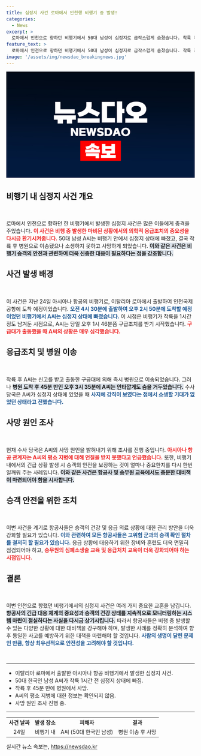 ```yaml
---
title: 심정지 사건 로마에서 인천행 비행기 중 발생!
categories:
  - News
excerpt: >
  로마에서 인천으로 향하던 비행기에서 50대 남성이 심정지로 급작스럽게 숨졌습니다. 착륙 후 45분 만에 사망에 이른 그의 원인은 무엇일까요? 여러분의 관심이 필요한 사건입니다!
feature_text: >
  로마에서 인천으로 향하던 비행기에서 50대 남성이 심정지로 급작스럽게 숨졌습니다. 착륙 후 45분 만에 사망에 이른 그의 원인은 무엇일까요? 여러분의 관심이 필요한 사건입니다!
image: '/assets/img/newsdao_breakingnews.jpg'
---
```


<p><img src="/assets/img/newsdao_breakingnews.jpg" alt="implanttips 속보" /></p>

<h2 data-ke-size="size26">비행기 내 심정지 사건 개요</h2>

<p data-ke-size="size16">&nbsp;</p>

<p>로마에서 인천으로 향하던 한 비행기에서 발생한 심정지 사건은 많은 이들에게 충격을 주었습니다. <b><span style="color: #ee2323;">이 사건은 비행 중 발생한 마비된 상황에서의 의학적 응급조치의 중요성을 다시금 환기시켜줍니다.</span></b> 50대 남성 A씨는 비행기 안에서 심정지 상태에 빠졌고, 결국 착륙 후 병원으로 이송됐으나 소생하지 못하고 사망하게 되었습니다. <b><span style="background-color: #21538527;">이와 같은 사건은 비행기 승객의 안전과 관련하여 더욱 신중한 대응이 필요하다는 점을 강조합니다.</span></b> </p>

<h2 data-ke-size="size26">사건 발생 배경</h2>

<p data-ke-size="size16">&nbsp;</p>

<p>이 사건은 지난 24일 아시아나 항공의 비행기로, 이탈리아 로마에서 출발하여 인천국제공항에 도착 예정이었습니다. <b><span style="color: #1a5490;">오전 4시 30분에 출발하여 오후 2시 50분에 도착할 예정이었던 비행기에서 A씨는 심정지 상태에 빠졌습니다.</span></b> 이 시점은 비행기가 착륙을 1시간 정도 남겨둔 시점으로, A씨는 당일 오후 1시 46분쯤 구급조치를 받기 시작했습니다. <b><span style="color: #ee2323;">구급대가 출동했을 때 A씨의 상황은 매우 심각했습니다.</span></b> </p>

<h2 data-ke-size="size26">응급조치 및 병원 이송</h2>

<p data-ke-size="size16">&nbsp;</p>

<p>착륙 후 A씨는 신고를 받고 출동한 구급대에 의해 즉시 병원으로 이송되었습니다. 그러나 <b><span style="background-color: #21538527;">병원 도착 후 45분 만인 오후 3시 35분에 A씨는 안타깝게도 숨을 거두었습니다.</span></b> 수사 당국은 A씨가 심정지 상태에 있었을 때 <b><span style="color: #1a5490;">사지에 강직이 보였다는 점에서 소생할 기대가 없었던 상태라고 전했습니다.</span></b></p>

<h2 data-ke-size="size26">사망 원인 조사</h2>

<p data-ke-size="size16">&nbsp;</p>

<p>현재 수사 당국은 A씨의 사망 원인을 밝혀내기 위해 조사를 진행 중입니다. <b><span style="color: #ee2323;">아시아나 항공 관계자는 A씨의 평소 지병에 대해 언질을 받지 못했다고 언급했습니다.</span></b> 또한, 비행기 내에서의 긴급 상황 발생 시 승객의 안전을 보장하는 것이 얼마나 중요한지를 다시 한번 일깨워 주는 사례입니다. <b><span style="background-color: #21538527;">이와 같은 사건은 항공사 및 승무원 교육에서도 충분한 대비책이 마련되어야 함을 시사합니다.</span></b></p>

<h2 data-ke-size="size26">승객 안전을 위한 조치</h2>

<p data-ke-size="size16">&nbsp;</p>

<p>이번 사건을 계기로 항공사들은 승객의 건강 및 응급 의료 상황에 대한 관리 방안을 더욱 강화할 필요가 있습니다. <b><span style="color: #1a5490;">이와 관련하여 모든 항공사들은 고위험 군과의 승객 확인 절차를 철저히 할 필요가 있습니다.</span></b> 응급 상황에 대응하기 위한 장비와 훈련도 더욱 면밀히 점검되어야 하고, <b><span style="color: #ee2323;">승무원의 심폐소생술 교육 및 응급처치 교육이 더욱 강화되어야 하는 시점입니다.</span></b></p>

<h2 data-ke-size="size26">결론</h2>

<p data-ke-size="size16">&nbsp;</p>

<p>이번 인천으로 향했던 비행기에서의 심정지 사건은 여러 가지 중요한 교훈을 남깁니다. <b><span style="background-color: #21538527;">항공사의 긴급 대응 체계의 중요성과 승객의 건강 상태를 지속적으로 모니터링하는 시스템 마련이 절실하다는 사실을 다시금 상기시킵니다.</span></b> 따라서 항공사들은 비행 중 발생할 수 있는 다양한 상황에 대한 대비책을 강구해야 하며, 발생한 사례를 정확히 분석하여 향후 동일한 사고를 예방하기 위한 대책을 마련해야 할 것입니다. <b><span style="color: #1a5490;">사람의 생명이 달린 문제인 만큼, 항상 최우선적으로 안전성을 고려해야 할 것입니다.</span></b></p>

<p data-ke-size="size16">&nbsp;</p>

<hr />

<ul>
<li>이탈리아 로마에서 출발한 아시아나 항공 비행기에서 발생한 심정지 사건.</li>
<li>50대 한국인 남성 A씨가 착륙 1시간 전 심정지 상태에 빠짐.</li>
<li>착륙 후 45분 만에 병원에서 사망.</li>
<li>A씨의 평소 지병에 대한 정보는 확인되지 않음.</li>
<li>사망 원인 조사 진행 중.</li>
</ul>

<hr />

<table style="width: 100%;">
<tr>
<td style="text-align: center; height: 17px;"><b>사건 날짜</b></td>
<td style="text-align: center; height: 17px;"><b>발생 장소</b></td>
<td style="text-align: center; height: 17px;"><b>피해자</b></td>
<td style="text-align: center; height: 17px;"><b>결과</b></td>
</tr>
<tr>
<td style="text-align: center; height: 17px;">24일</td>
<td style="text-align: center; height: 17px;">비행기 내</td>
<td style="text-align: center; height: 17px;">A씨 (50대 한국인 남성)</td>
<td style="text-align: center; height: 17px;">병원 이송 후 사망</td>
</tr>
</table>
실시간 뉴스 속보는, <a href="https://newsdao.kr" rel="dofollow">https://newsdao.kr</a>


